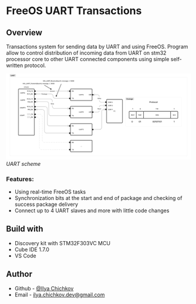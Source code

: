 # FreeOS UART Transactions

## Overview

Transactions system for sending data by UART and using FreeOS.
Program allow to control distribution of incoming data from UART on
stm32 processor core to other UART connected components using simple self-written protocol. 

![alt text](readme/scheme_overview.jpg "Sceme")
*UART scheme*

### Features:

- Using real-time FreeOS tasks
- Synchronization bits at the start and end of package and checking of success package delivery
- Connect up to 4 UART slaves and more with little code changes

## Build with

- Discovery kit with STM32F303VC MCU
- Cube IDE 1.7.0
- VS Code

## Author

- Github - [@Ilya Chichkov](https://github.com/IlyaChichkov?tab=repositories)
- Email - ilya.chichkov.dev@gmail.com